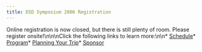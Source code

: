 ```yaml
---
title: DSD Symposium 2006 Registration
---
```


Online registration is now closed, but there is still plenty of room. Please register onsite!\n\n\nClick the following links to learn more:\n\n* [Schedule][1]* [Program][2]* [Planning Your Trip][3]* [Sponsor][4]

 [1]: /dsdsymposium2006/schedule%5Cn
 [2]: /dsdsymposium2006/program%5Cn
 [3]: /dsdsymposium2006/travel%5Cn
 [4]: /dsdsymposium2006/sponsor%5Cn%5Cn%3C%21--textileRef%3A7765665755d8525c5c71bf%3A1%3Ashelve--%3E%5Cn%5Cn